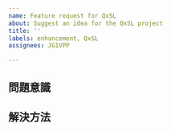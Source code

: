 ```yaml
---
name: Feature request for QxSL
about: Suggest an idea for the QxSL project
title: ''
labels: enhancement, QxSL
assignees: JG1VPP

---
```


## 問題意識

## 解決方法
